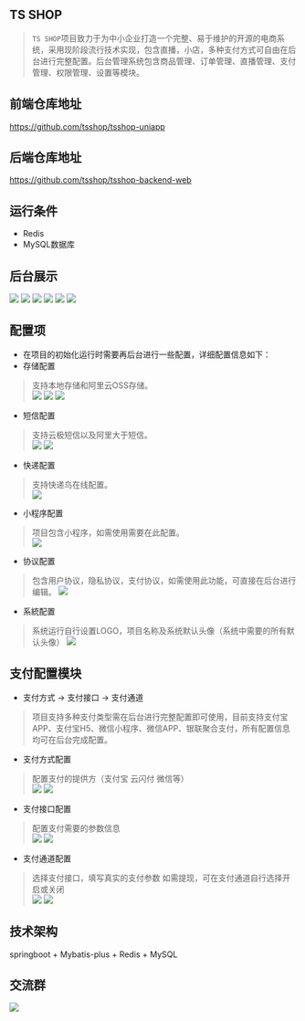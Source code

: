 ## TS SHOP
> `TS SHOP`项目致力于为中小企业打造一个完整、易于维护的开源的电商系统，采用现阶段流行技术实现，包含直播，小店，多种支付方式可自由在后台进行完整配置。后台管理系统包含商品管理、订单管理、直播管理、支付管理、权限管理、设置等模块。
## 前端仓库地址
https://github.com/tsshop/tsshop-uniapp
## 后端仓库地址
https://github.com/tsshop/tsshop-backend-web
## 运行条件
* Redis
* MySQL数据库
## 后台展示
![](doc/1686315643474.jpg)
![](doc/1686315685367.jpg)
![](doc/1686315701241.jpg)
![](doc/1686315731134.jpg)
![](doc/1686315749652.jpg)
![](doc/1686315780450.jpg)
## 配置项
* 在项目的初始化运行时需要再后台进行一些配置，详细配置信息如下：
* 存储配置    
> 支持本地存储和阿里云OSS存储。    
![](doc/存储配置/1686315828539.jpg)
![](doc/存储配置/1686315843979.jpg)
![](doc/存储配置/1686315855317.jpg)
* 短信配置    
> 支持云极短信以及阿里大于短信。    
![](doc/短信配置/1686315929529.jpg)
![](doc/短信配置/1686315948797.jpg)
* 快递配置    
> 支持快递鸟在线配置。    
![](doc/快递设置/1686315991902.jpg)
* 小程序配置    
> 项目包含小程序，如需使用需要在此配置。    
![](doc/小程序配置/1686316038159.jpg)
* 协议配置    
> 包含用户协议，隐私协议，支付协议，如需使用此功能，可直接在后台进行编辑。
![](doc/协议配置/1686316078580.jpg)
* 系統配置     
> 系统运行自行设置LOGO，项目名称及系统默认头像（系统中需要的所有默认头像）
![](doc/系统配置/1686316019626.jpg)
## 支付配置模块
* 支付方式 -> 支付接口 -> 支付通道
> 项目支持多种支付类型需在后台进行完整配置即可使用，目前支持支付宝APP、支付宝H5、微信小程序、微信APP、银联聚合支付，所有配置信息均可在后台完成配置。    
* 支付方式配置
> 配置支付的提供方（支付宝 云闪付 微信等）    
![](doc/支付配置/1686316135732.jpg)
![](doc/支付配置/1686316146971.jpg)
* 支付接口配置
> 配置支付需要的参数信息    
![](doc/支付配置/1686316174105.jpg)
![](doc/支付配置/1686316187979.jpg)
* 支付通道配置
> 选择支付接口，填写真实的支付参数 如需提现，可在支付通道自行选择开启或关闭   
![](doc/支付配置/1686316218358.jpg)
![](doc/支付配置/1686316239213.jpg)
## 技术架构
springboot + Mybatis-plus + Redis + MySQL
## 交流群
![](doc/1686306808471.jpg)